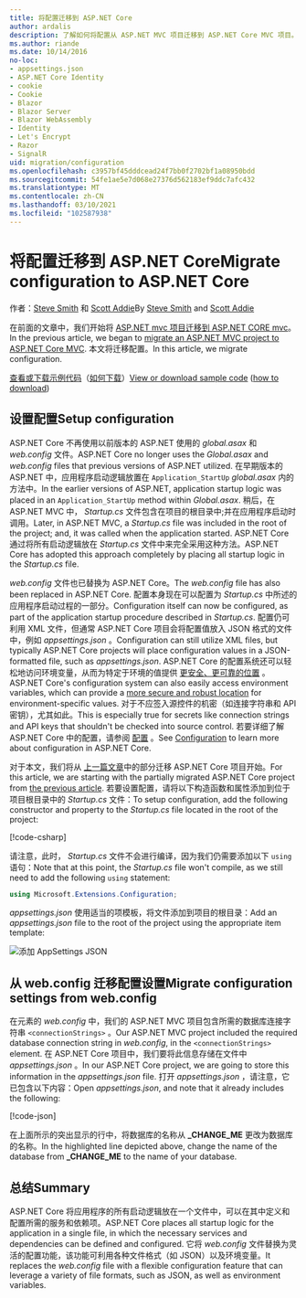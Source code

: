 ```yaml
---
title: 将配置迁移到 ASP.NET Core
author: ardalis
description: 了解如何将配置从 ASP.NET MVC 项目迁移到 ASP.NET Core MVC 项目。
ms.author: riande
ms.date: 10/14/2016
no-loc:
- appsettings.json
- ASP.NET Core Identity
- cookie
- Cookie
- Blazor
- Blazor Server
- Blazor WebAssembly
- Identity
- Let's Encrypt
- Razor
- SignalR
uid: migration/configuration
ms.openlocfilehash: c3957bf45dddcead24f7bb0f2702bf1a08950bdd
ms.sourcegitcommit: 54fe1ae5e7d068e27376d562183ef9ddc7afc432
ms.translationtype: MT
ms.contentlocale: zh-CN
ms.lasthandoff: 03/10/2021
ms.locfileid: "102587938"
---
```

# <a name="migrate-configuration-to-aspnet-core"></a><span data-ttu-id="7ee89-103">将配置迁移到 ASP.NET Core</span><span class="sxs-lookup"><span data-stu-id="7ee89-103">Migrate configuration to ASP.NET Core</span></span>

<span data-ttu-id="7ee89-104">作者：[Steve Smith](https://ardalis.com/) 和 [Scott Addie](https://scottaddie.com)</span><span class="sxs-lookup"><span data-stu-id="7ee89-104">By [Steve Smith](https://ardalis.com/) and [Scott Addie](https://scottaddie.com)</span></span>

<span data-ttu-id="7ee89-105">在前面的文章中，我们开始将 [ASP.NET mvc 项目迁移到 ASP.NET CORE mvc](xref:migration/mvc)。</span><span class="sxs-lookup"><span data-stu-id="7ee89-105">In the previous article, we began to [migrate an ASP.NET MVC project to ASP.NET Core MVC](xref:migration/mvc).</span></span> <span data-ttu-id="7ee89-106">本文将迁移配置。</span><span class="sxs-lookup"><span data-stu-id="7ee89-106">In this article, we migrate configuration.</span></span>

<span data-ttu-id="7ee89-107">[查看或下载示例代码](https://github.com/dotnet/AspNetCore.Docs/tree/main/aspnetcore/migration/configuration/samples)（[如何下载](xref:index#how-to-download-a-sample)）</span><span class="sxs-lookup"><span data-stu-id="7ee89-107">[View or download sample code](https://github.com/dotnet/AspNetCore.Docs/tree/main/aspnetcore/migration/configuration/samples) ([how to download](xref:index#how-to-download-a-sample))</span></span>

## <a name="setup-configuration"></a><span data-ttu-id="7ee89-108">设置配置</span><span class="sxs-lookup"><span data-stu-id="7ee89-108">Setup configuration</span></span>

<span data-ttu-id="7ee89-109">ASP.NET Core 不再使用以前版本的 ASP.NET 使用的 *global.asax* 和 *web.config* 文件。</span><span class="sxs-lookup"><span data-stu-id="7ee89-109">ASP.NET Core no longer uses the *Global.asax* and *web.config* files that previous versions of ASP.NET utilized.</span></span> <span data-ttu-id="7ee89-110">在早期版本的 ASP.NET 中，应用程序启动逻辑放置在 `Application_StartUp` *global.asax* 内的方法中。</span><span class="sxs-lookup"><span data-stu-id="7ee89-110">In the earlier versions of ASP.NET, application startup logic was placed in an `Application_StartUp` method within *Global.asax*.</span></span> <span data-ttu-id="7ee89-111">稍后，在 ASP.NET MVC 中， *Startup.cs* 文件包含在项目的根目录中;并在应用程序启动时调用。</span><span class="sxs-lookup"><span data-stu-id="7ee89-111">Later, in ASP.NET MVC, a *Startup.cs* file was included in the root of the project; and, it was called when the application started.</span></span> <span data-ttu-id="7ee89-112">ASP.NET Core 通过将所有启动逻辑放在 *Startup.cs* 文件中来完全采用这种方法。</span><span class="sxs-lookup"><span data-stu-id="7ee89-112">ASP.NET Core has adopted this approach completely by placing all startup logic in the *Startup.cs* file.</span></span>

<span data-ttu-id="7ee89-113">*web.config* 文件也已替换为 ASP.NET Core。</span><span class="sxs-lookup"><span data-stu-id="7ee89-113">The *web.config* file has also been replaced in ASP.NET Core.</span></span> <span data-ttu-id="7ee89-114">配置本身现在可以配置为 *Startup.cs* 中所述的应用程序启动过程的一部分。</span><span class="sxs-lookup"><span data-stu-id="7ee89-114">Configuration itself can now be configured, as part of the application startup procedure described in *Startup.cs*.</span></span> <span data-ttu-id="7ee89-115">配置仍可利用 XML 文件，但通常 ASP.NET Core 项目会将配置值放入 JSON 格式的文件中，例如 *appsettings.json* 。</span><span class="sxs-lookup"><span data-stu-id="7ee89-115">Configuration can still utilize XML files, but typically ASP.NET Core projects will place configuration values in a JSON-formatted file, such as *appsettings.json*.</span></span> <span data-ttu-id="7ee89-116">ASP.NET Core 的配置系统还可以轻松地访问环境变量，从而为特定于环境的值提供 [更安全、更可靠的位置](xref:security/app-secrets) 。</span><span class="sxs-lookup"><span data-stu-id="7ee89-116">ASP.NET Core's configuration system can also easily access environment variables, which can provide a [more secure and robust location](xref:security/app-secrets) for environment-specific values.</span></span> <span data-ttu-id="7ee89-117">对于不应签入源控件的机密（如连接字符串和 API 密钥），尤其如此。</span><span class="sxs-lookup"><span data-stu-id="7ee89-117">This is especially true for secrets like connection strings and API keys that shouldn't be checked into source control.</span></span> <span data-ttu-id="7ee89-118">若要详细了解 ASP.NET Core 中的配置，请参阅 [配置](xref:fundamentals/configuration/index) 。</span><span class="sxs-lookup"><span data-stu-id="7ee89-118">See [Configuration](xref:fundamentals/configuration/index) to learn more about configuration in ASP.NET Core.</span></span>

<span data-ttu-id="7ee89-119">对于本文，我们将从 [上一篇文章](xref:migration/mvc)中的部分迁移 ASP.NET Core 项目开始。</span><span class="sxs-lookup"><span data-stu-id="7ee89-119">For this article, we are starting with the partially migrated ASP.NET Core project from [the previous article](xref:migration/mvc).</span></span> <span data-ttu-id="7ee89-120">若要设置配置，请将以下构造函数和属性添加到位于项目根目录中的 *Startup.cs* 文件：</span><span class="sxs-lookup"><span data-stu-id="7ee89-120">To setup configuration, add the following constructor and property to the *Startup.cs* file located in the root of the project:</span></span>

[!code-csharp[](configuration/samples/WebApp1/src/WebApp1/Startup.cs?range=11-16)]

<span data-ttu-id="7ee89-121">请注意，此时， *Startup.cs* 文件不会进行编译，因为我们仍需要添加以下 `using` 语句：</span><span class="sxs-lookup"><span data-stu-id="7ee89-121">Note that at this point, the *Startup.cs* file won't compile, as we still need to add the following `using` statement:</span></span>

```csharp
using Microsoft.Extensions.Configuration;
```

<span data-ttu-id="7ee89-122">*appsettings.json* 使用适当的项模板，将文件添加到项目的根目录：</span><span class="sxs-lookup"><span data-stu-id="7ee89-122">Add an *appsettings.json* file to the root of the project using the appropriate item template:</span></span>

![添加 AppSettings JSON](configuration/_static/add-appsettings-json.png)

## <a name="migrate-configuration-settings-from-webconfig"></a><span data-ttu-id="7ee89-124">从 web.config 迁移配置设置</span><span class="sxs-lookup"><span data-stu-id="7ee89-124">Migrate configuration settings from web.config</span></span>

<span data-ttu-id="7ee89-125">在元素的 *web.config* 中，我们的 ASP.NET MVC 项目包含所需的数据库连接字符串 `<connectionStrings>` 。</span><span class="sxs-lookup"><span data-stu-id="7ee89-125">Our ASP.NET MVC project included the required database connection string in *web.config*, in the `<connectionStrings>` element.</span></span> <span data-ttu-id="7ee89-126">在 ASP.NET Core 项目中，我们要将此信息存储在文件中 *appsettings.json* 。</span><span class="sxs-lookup"><span data-stu-id="7ee89-126">In our ASP.NET Core project, we are going to store this information in the *appsettings.json* file.</span></span> <span data-ttu-id="7ee89-127">打开 *appsettings.json* ，请注意，它已包含以下内容：</span><span class="sxs-lookup"><span data-stu-id="7ee89-127">Open *appsettings.json*, and note that it already includes the following:</span></span>

[!code-json[](../migration/configuration/samples/WebApp1/src/WebApp1/appsettings.json?highlight=4)]

<span data-ttu-id="7ee89-128">在上面所示的突出显示的行中，将数据库的名称从 **_CHANGE_ME** 更改为数据库的名称。</span><span class="sxs-lookup"><span data-stu-id="7ee89-128">In the highlighted line depicted above, change the name of the database from **_CHANGE_ME** to the name of your database.</span></span>

## <a name="summary"></a><span data-ttu-id="7ee89-129">总结</span><span class="sxs-lookup"><span data-stu-id="7ee89-129">Summary</span></span>

<span data-ttu-id="7ee89-130">ASP.NET Core 将应用程序的所有启动逻辑放在一个文件中，可以在其中定义和配置所需的服务和依赖项。</span><span class="sxs-lookup"><span data-stu-id="7ee89-130">ASP.NET Core places all startup logic for the application in a single file, in which the necessary services and dependencies can be defined and configured.</span></span> <span data-ttu-id="7ee89-131">它将 *web.config* 文件替换为灵活的配置功能，该功能可利用各种文件格式（如 JSON）以及环境变量。</span><span class="sxs-lookup"><span data-stu-id="7ee89-131">It replaces the *web.config* file with a flexible configuration feature that can leverage a variety of file formats, such as JSON, as well as environment variables.</span></span>
